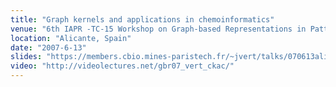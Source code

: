 ```yaml
---
title: "Graph kernels and applications in chemoinformatics"
venue: "6th IAPR -TC-15 Workshop on Graph-based Representations in Pattern Recognition (GbR 2007)"
location: "Alicante, Spain"
date: "2007-6-13"
slides: "https://members.cbio.mines-paristech.fr/~jvert/talks/070613alicante/alicante.pdf"
video: "http://videolectures.net/gbr07_vert_ckac/"
---
```

